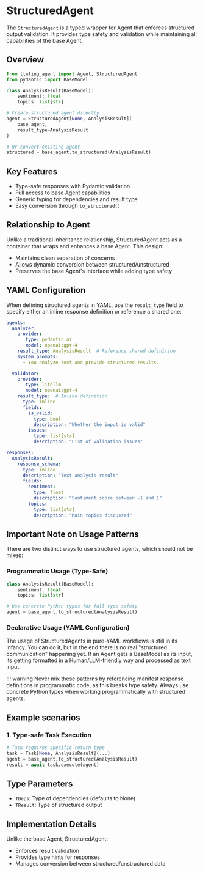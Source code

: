 # StructuredAgent

The `StructuredAgent` is a typed wrapper for Agent that enforces structured output validation. It provides type safety and validation while maintaining all capabilities of the base Agent.

## Overview

```python
from llmling_agent import Agent, StructuredAgent
from pydantic import BaseModel

class AnalysisResult(BaseModel):
    sentiment: float
    topics: list[str]

# Create structured agent directly
agent = StructuredAgent[None, AnalysisResult](
    base_agent,
    result_type=AnalysisResult
)

# Or convert existing agent
structured = base_agent.to_structured(AnalysisResult)
```

## Key Features

- Type-safe responses with Pydantic validation
- Full access to base Agent capabilities
- Generic typing for dependencies and result type
- Easy conversion through `to_structured()`

## Relationship to Agent

Unlike a traditional inheritance relationship, StructuredAgent acts as a container that wraps and enhances a base Agent. This design:

- Maintains clean separation of concerns
- Allows dynamic conversion between structured/unstructured
- Preserves the base Agent's interface while adding type safety


## YAML Configuration

When defining structured agents in YAML, use the `result_type` field to specify either an inline response definition or reference a shared one:

```yaml
agents:
  analyzer:
    provider:
       type: pydantic_ai
       model: openai:gpt-4
    result_type: AnalysisResult  # Reference shared definition
    system_prompts:
      - You analyze text and provide structured results.

  validator:
    provider:
       type: litellm
       model: openai:gpt-4
    result_type:  # Inline definition
      type: inline
      fields:
        is_valid:
          type: bool
          description: "Whether the input is valid"
        issues:
          type: list[str]
          description: "List of validation issues"

responses:
  AnalysisResult:
    response_schema:
      type: inline
      description: "Text analysis result"
      fields:
        sentiment:
          type: float
          description: "Sentiment score between -1 and 1"
        topics:
          type: list[str]
          description: "Main topics discussed"
```

## Important Note on Usage Patterns

There are two distinct ways to use structured agents, which should not be mixed:

### Programmatic Usage (Type-Safe)
```python
class AnalysisResult(BaseModel):
    sentiment: float
    topics: list[str]

# Use concrete Python types for full type safety
agent = base_agent.to_structured(AnalysisResult)
```

### Declarative Usage (YAML Configuration)

The usage of StructuredAgents in pure-YAML workflows is still in its infancy.
You can do it, but in the end there is no real "structured communication" happening
yet. If an Agent gets a BaseModel as its input, its getting formatted in a
Human/LLM-friendly way and processed as text input.

!!! warning
    Never mix these patterns by referencing manifest response definitions in programmatic code,
    as this breaks type safety.
    Always use concrete Python types when working programmatically with structured agents.

## Example scenarios

### 1. Type-safe Task Execution
```python
# Task requires specific return type
task = Task[None, AnalysisResult](...)
agent = base_agent.to_structured(AnalysisResult)
result = await task.execute(agent)
```

## Type Parameters

- `TDeps`: Type of dependencies (defaults to None)
- `TResult`: Type of structured output

## Implementation Details

Unlike the base Agent, StructuredAgent:

- Enforces result validation
- Provides type hints for responses
- Manages conversion between structured/unstructured data
